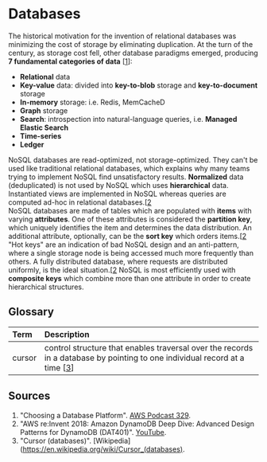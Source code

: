 # Databases
The historical motivation for the invention of relational databases was minimizing the cost of storage by eliminating duplication. At the turn of the century, as storage cost fell, other database paradigms emerged, producing **7 fundamental categories of data** [[1](#sources)]:
  - **Relational** data
  - **Key-value** data: divided into **key-to-blob** storage and **key-to-document** storage
  - **In-memory** storage: i.e. Redis, MemCacheD
  - **Graph** storage
  - **Search**: introspection into natural-language queries, i.e. **Managed Elastic Search**
  - **Time-series**
  - **Ledger**

NoSQL databases are read-optimized, not storage-optimized. They can't be used like traditional relational databases, which explains why many teams trying to implement NoSQL find unsatisfactory results. **Normalized** data (deduplicated) is not used by NoSQL which uses **hierarchical** data. Instantiated views are implemented in NoSQL whereas queries are computed ad-hoc in relational databases.[[2](#sources)\
NoSQL databases are made of tables which are populated with **items** with varying **attributes**. One of these attributes is considered the **partition key**, which uniquely identifies the item and determines the data distribution. An additional attribute, optionally, can be the **sort key** which orders items.[[2](#sources)\
"Hot keys" are an indication of bad NoSQL design and an anti-pattern, where a single storage node is being accessed much more frequently than others. A fully distributed database, where requests are distributed uniformly, is the ideal situation.[[2](#sources)
NoSQL is most efficiently used with **composite keys** which combine more than one attribute in order to create hierarchical structures.
## Glossary
Term      | Description
:---      | :---
cursor    | control structure that enables traversal over the records in a database by pointing to one individual record at a time [[3](#sources)]
## Sources
  1. "Choosing a Database Platform". [AWS Podcast 329](sources/README.md#aws-329).
  2. "AWS re:Invent 2018: Amazon DynamoDB Deep Dive: Advanced Design Patterns for DynamoDB (DAT401)". [YouTube](https://youtu.be/HaEPXoXVf2k).
  3. "Cursor (databases)". [Wikipedia](https://en.wikipedia.org/wiki/Cursor_(databases).